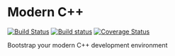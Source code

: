 # Modern C++

[![Build Status](https://travis-ci.org/nedrebo/modern-cpp.svg?branch=master)](https://travis-ci.org/nedrebo/modern-cpp) [![Build status](https://ci.appveyor.com/api/projects/status/ir8qkl7m2pkciimo/branch/master?svg=true)](https://ci.appveyor.com/project/MathiasNedreb/modern-cpp/branch/master) [![Coverage Status](https://coveralls.io/repos/github/nedrebo/modern-cpp/badge.svg)](https://coveralls.io/github/nedrebo/modern-cpp)

Bootstrap your modern C++ development environment